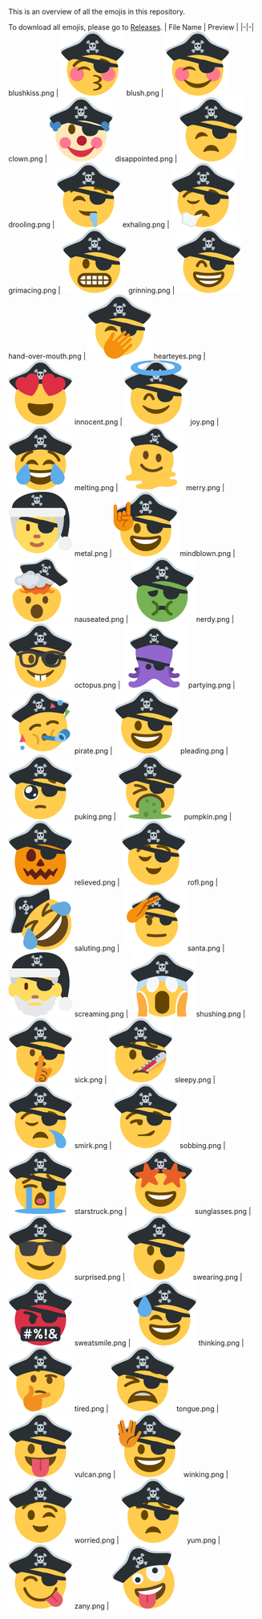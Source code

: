 This is an overview of all the emojis in this repository.

To download all emojis, please go to [Releases](https://github.com/vildravn/Piratemoji/releases).
| File Name | Preview |
|-|-|
blushkiss.png | ![blushkiss.png](./png-128/blushkiss.png)
blush.png | ![blush.png](./png-128/blush.png)
clown.png | ![clown.png](./png-128/clown.png)
disappointed.png | ![disappointed.png](./png-128/disappointed.png)
drooling.png | ![drooling.png](./png-128/drooling.png)
exhaling.png | ![exhaling.png](./png-128/exhaling.png)
grimacing.png | ![grimacing.png](./png-128/grimacing.png)
grinning.png | ![grinning.png](./png-128/grinning.png)
hand-over-mouth.png | ![hand-over-mouth.png](./png-128/hand-over-mouth.png)
hearteyes.png | ![hearteyes.png](./png-128/hearteyes.png)
innocent.png | ![innocent.png](./png-128/innocent.png)
joy.png | ![joy.png](./png-128/joy.png)
melting.png | ![melting.png](./png-128/melting.png)
merry.png | ![merry.png](./png-128/merry.png)
metal.png | ![metal.png](./png-128/metal.png)
mindblown.png | ![mindblown.png](./png-128/mindblown.png)
nauseated.png | ![nauseated.png](./png-128/nauseated.png)
nerdy.png | ![nerdy.png](./png-128/nerdy.png)
octopus.png | ![octopus.png](./png-128/octopus.png)
partying.png | ![partying.png](./png-128/partying.png)
pirate.png | ![pirate.png](./png-128/pirate.png)
pleading.png | ![pleading.png](./png-128/pleading.png)
puking.png | ![puking.png](./png-128/puking.png)
pumpkin.png | ![pumpkin.png](./png-128/pumpkin.png)
relieved.png | ![relieved.png](./png-128/relieved.png)
rofl.png | ![rofl.png](./png-128/rofl.png)
saluting.png | ![saluting.png](./png-128/saluting.png)
santa.png | ![santa.png](./png-128/santa.png)
screaming.png | ![screaming.png](./png-128/screaming.png)
shushing.png | ![shushing.png](./png-128/shushing.png)
sick.png | ![sick.png](./png-128/sick.png)
sleepy.png | ![sleepy.png](./png-128/sleepy.png)
smirk.png | ![smirk.png](./png-128/smirk.png)
sobbing.png | ![sobbing.png](./png-128/sobbing.png)
starstruck.png | ![starstruck.png](./png-128/starstruck.png)
sunglasses.png | ![sunglasses.png](./png-128/sunglasses.png)
surprised.png | ![surprised.png](./png-128/surprised.png)
swearing.png | ![swearing.png](./png-128/swearing.png)
sweatsmile.png | ![sweatsmile.png](./png-128/sweatsmile.png)
thinking.png | ![thinking.png](./png-128/thinking.png)
tired.png | ![tired.png](./png-128/tired.png)
tongue.png | ![tongue.png](./png-128/tongue.png)
vulcan.png | ![vulcan.png](./png-128/vulcan.png)
winking.png | ![winking.png](./png-128/winking.png)
worried.png | ![worried.png](./png-128/worried.png)
yum.png | ![yum.png](./png-128/yum.png)
zany.png | ![zany.png](./png-128/zany.png)

